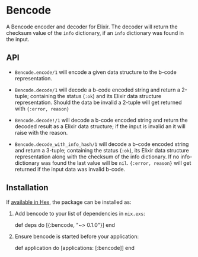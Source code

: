 # Bencode

A Bencode encoder and decoder for Elixir. The decoder will return the checksum value of the `info` dictionary, if an `info` dictionary was found in the input.

## API

* `Bencode.encode/1` will encode a given data structure to the b-code representation.

* `Bencode.decode/1` will decode a b-code encoded string and return a 2-tuple; containing the status (`:ok`) and its Elixir data structure representation. Should the data be invalid a 2-tuple will get returned with `{:error, reason}`

* `Bencode.decode!/1` will decode a b-code encoded string and return the decoded result as a Elixir data structure; if the input is invalid an it will raise with the reason.

* `Bencode.decode_with_info_hash/1` will decode a b-code encoded string and return a 3-tuple; containing the status (`:ok`), its Elixir data structure representation along with the checksum of the info dictionary. If no info-dictionary was found the last value will be `nil`. `{:error, reason}` will get returned if the input data was invalid b-code.

## Installation

If [available in Hex](https://hex.pm/docs/publish), the package can be installed as:

  1. Add bencode to your list of dependencies in `mix.exs`:

        def deps do
          [{:bencode, "~> 0.1.0"}]
        end

  2. Ensure bencode is started before your application:

        def application do
          [applications: [:bencode]]
        end

